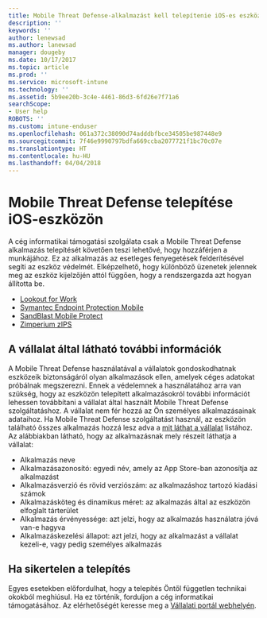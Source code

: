 ```yaml
---
title: Mobile Threat Defense-alkalmazást kell telepítenie iOS-es eszközére | Microsoft Docs
description: ''
keywords: ''
author: lenewsad
ms.author: lanewsad
manager: dougeby
ms.date: 10/17/2017
ms.topic: article
ms.prod: ''
ms.service: microsoft-intune
ms.technology: ''
ms.assetid: 5b9ee20b-3c4e-4461-86d3-6fd26e7f71a6
searchScope:
- User help
ROBOTS: ''
ms.custom: intune-enduser
ms.openlocfilehash: 061a372c38090d74adddbfbce34505be987448e9
ms.sourcegitcommit: 7f46e9990797bdfa669ccba2077721f1bc70c07e
ms.translationtype: HT
ms.contentlocale: hu-HU
ms.lasthandoff: 04/04/2018
---
```

# <a name="install-mobile-threat-defense-on-your-ios-device"></a>Mobile Threat Defense telepítése iOS-eszközön


A cég informatikai támogatási szolgálata csak a Mobile Threat Defense alkalmazás telepítését követően teszi lehetővé, hogy hozzáférjen a munkájához. Ez az alkalmazás az esetleges fenyegetések felderítésével segíti az eszköz védelmét. Elképzelhető, hogy különböző üzenetek jelennek meg az eszköz kijelzőjén attól függően, hogy a rendszergazda azt hogyan állította be.


* [Lookout for Work](you-are-prompted-to-install-lookout-for-work-ios.md)
* [Symantec Endpoint Protection Mobile](you-are-prompted-to-install-skycure-ios.md)
* [SandBlast Mobile Protect](you-are-prompted-to-install-sandblast-ios.md)
* [Zimperium zIPS](you-are-prompted-to-install-zips-ios.md)

## <a name="additional-information-your-company-can-see"></a>A vállalat által látható további információk

A Mobile Threat Defense használatával a vállalatok gondoskodhatnak eszközeik biztonságáról olyan alkalmazások ellen, amelyek céges adatokat próbálnak megszerezni. Ennek a védelemnek a használatához arra van szükség, hogy az eszközön telepített alkalmazásokról további információt lehessen továbbítani a vállalat által használt Mobile Threat Defense szolgáltatáshoz. A vállalat nem fér hozzá az Ön személyes alkalmazásainak adataihoz. Ha Mobile Threat Defense szolgáltatást használ, az eszközön található összes alkalmazás hozzá lesz adva a [mit láthat a vállalat](what-info-can-your-company-see-when-you-enroll-your-device-in-intune.md) listához. Az alábbiakban látható, hogy az alkalmazásnak mely részeit láthatja a vállalat:

*   Alkalmazás neve
* Alkalmazásazonosító: egyedi név, amely az App Store-ban azonosítja az alkalmazást
*   Alkalmazásverzió és rövid verziószám: az alkalmazáshoz tartozó kiadási számok
* Alkalmazásköteg és dinamikus méret: az alkalmazás által az eszközön elfoglalt tárterület
* Alkalmazás érvényessége: azt jelzi, hogy az alkalmazás használatra jóvá van-e hagyva
*   Alkalmazáskezelési állapot: azt jelzi, hogy az alkalmazást a vállalat kezeli-e, vagy pedig személyes alkalmazás

## <a name="if-the-installation-doesnt-work"></a>Ha sikertelen a telepítés

Egyes esetekben előfordulhat, hogy a telepítés Öntől független technikai okokból meghiúsul. Ha ez történik, forduljon a cég informatikai támogatásához. Az elérhetőségét keresse meg a [Vállalati portál webhelyén](https://portal.manage.microsoft.com#HelpDeskDialog).
